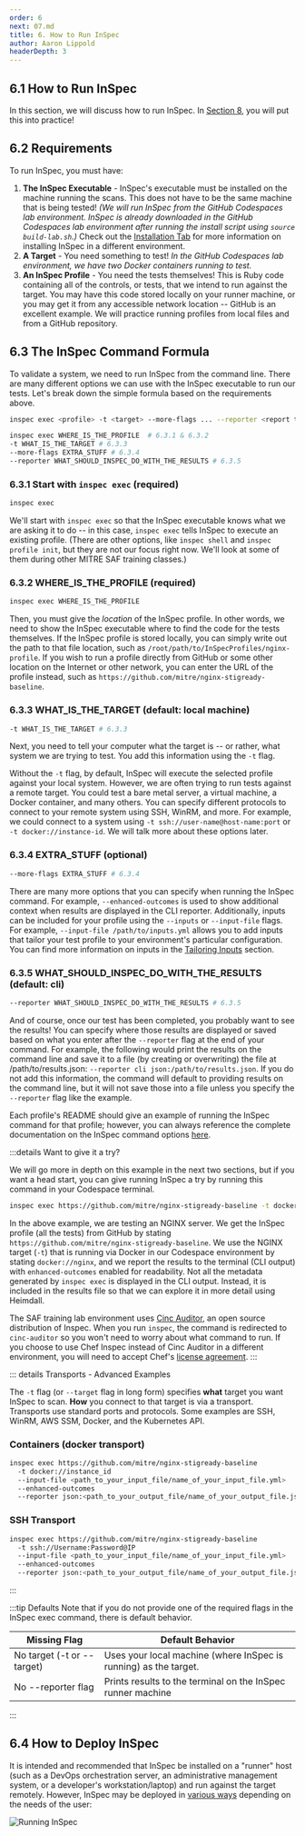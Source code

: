 ```yaml
---
order: 6
next: 07.md
title: 6. How to Run InSpec
author: Aaron Lippold
headerDepth: 3
---
```


## 6.1 How to Run InSpec

In this section, we will discuss how to run InSpec. In [Section 8](./08.md), you will put this into practice!

## 6.2 Requirements

To run InSpec, you must have:

1. **The InSpec Executable** - InSpec's executable must be installed on the machine running the scans. This does not have to be the same machine that is being tested! _(We will run InSpec from the GitHub Codespaces lab environment. InSpec is already downloaded in the GitHub Codespaces lab environment after running the install script using `source build-lab.sh`.)_ Check out the [Installation Tab](../../installation) for more information on installing InSpec in a different environment.
2. **A Target** - You need something to test! _In the GitHub Codespaces lab environment, we have two Docker containers running to test._
3. **An InSpec Profile** - You need the tests themselves! This is Ruby code containing all of the controls, or tests, that we intend to run against the target. You may have this code stored locally on your runner machine, or you may get it from any accessible network location -- GitHub is an excellent example. We will practice running profiles from local files and from a GitHub repository.

## 6.3 The InSpec Command Formula

To validate a system, we need to run InSpec from the command line. There are many different options we can use with the InSpec executable to run our tests. Let's break down the simple formula based on the requirements above.

```sh
inspec exec <profile> -t <target> --more-flags ... --reporter <report types (json, cli, yaml, etc.)>
```

```sh
inspec exec WHERE_IS_THE_PROFILE  # 6.3.1 & 6.3.2
-t WHAT_IS_THE_TARGET # 6.3.3
--more-flags EXTRA_STUFF # 6.3.4
--reporter WHAT_SHOULD_INSPEC_DO_WITH_THE_RESULTS # 6.3.5
```

### 6.3.1 Start with `inspec exec` (required)

```sh
inspec exec
```

We'll start with `inspec exec` so that the InSpec executable knows what we are asking it to do -- in this case, `inspec exec` tells InSpec to execute an existing profile. (There are other options, like `inspec shell` and `inspec profile init`, but they are not our focus right now. We'll look at some of them during other MITRE SAF training classes.)

### 6.3.2 WHERE_IS_THE_PROFILE (required)

```sh
inspec exec WHERE_IS_THE_PROFILE
```

Then, you must give the _location_ of the InSpec profile. In other words, we need to show the InSpec executable where to find the code for the tests themselves. If the InSpec profile is stored locally, you can simply write out the path to that file location, such as `/root/path/to/InSpecProfiles/nginx-profile`. If you wish to run a profile directly from GitHub or some other location on the Internet or other network, you can enter the URL of the profile instead, such as `https://github.com/mitre/nginx-stigready-baseline`.

### 6.3.3 WHAT_IS_THE_TARGET (default: local machine)

```sh
-t WHAT_IS_THE_TARGET # 6.3.3
```

Next, you need to tell your computer what the target is -- or rather, what system we are trying to test. You add this information using the `-t` flag.

Without the `-t` flag, by default, InSpec will execute the selected profile against your local system. However, we are often trying to run tests against a remote target. You could test a bare metal server, a virtual machine, a Docker container, and many others. You can specify different protocols to connect to your remote system using SSH, WinRM, and more. For example, we could connect to a system using `-t ssh://user-name@host-name:port` or `-t docker://instance-id`. We will talk more about these options later.

### 6.3.4 EXTRA_STUFF (optional)

```sh
--more-flags EXTRA_STUFF # 6.3.4
```

There are many more options that you can specify when running the InSpec command. For example, `--enhanced-outcomes` is used to show additional context when results are displayed in the CLI reporter. Additionally, inputs can be included for your profile using the `--inputs` or `--input-file` flags. For example, `--input-file /path/to/inputs.yml` allows you to add inputs that tailor your test profile to your environment's particular configuration. You can find more information on inputs in the [Tailoring Inputs](./07) section.

### 6.3.5 WHAT_SHOULD_INSPEC_DO_WITH_THE_RESULTS (default: cli)

```sh
--reporter WHAT_SHOULD_INSPEC_DO_WITH_THE_RESULTS # 6.3.5
```

And of course, once our test has been completed, you probably want to see the results! You can specify where those results are displayed or saved based on what you enter after the `--reporter` flag at the end of your command. For example, the following would print the results on the command line and save it to a file (by creating or overwriting) the file at /path/to/results.json: `--reporter cli json:/path/to/results.json`. If you do not add this information, the command will default to providing results on the command line, but it will not save those into a file unless you specify the `--reporter` flag like the example.

Each profile's README should give an example of running the InSpec command for that profile; however, you can always reference the complete documentation on the InSpec command options [here](https://docs.chef.io/inspec/cli/).

:::details Want to give it a try?

We will go more in depth on this example in the next two sections, but if you want a head start, you can give running InSpec a try by running this command in your Codespace terminal.

```sh
inspec exec https://github.com/mitre/nginx-stigready-baseline -t docker://nginx --enhanced-outcomes --reporter cli
```

In the above example, we are testing an NGINX server. We get the InSpec profile (all the tests) from GitHub by stating `https://github.com/mitre/nginx-stigready-baseline`. We use the NGINX target (`-t`) that is running via Docker in our Codespace environment by stating `docker://nginx`, and we report the results to the terminal (CLI output) with `enhanced-outcomes` enabled for readability. Not all the metadata generated by `inspec exec` is displayed in the CLI output. Instead, it is included in the results file so that we can explore it in more detail using Heimdall.

The SAF training lab environment uses [Cinc Auditor](https://cinc.sh/start/auditor/), an open source distribution of Inspec. When you run `inspec`, the command is redirected to `cinc-auditor` so you won't need to worry about what command to run. If you choose to use Chef Inspec instead of Cinc Auditor in a different environment, you will need to accept Chef's [license agreement](https://docs.chef.io/licensing/accept/).
:::

::: details Transports - Advanced Examples

The `-t` flag (or `--target` flag in long form) specifies **what** target you want InSpec to scan. **How** you connect to that target is via a transport. Transports use standard ports and protocols. Some examples are SSH, WinRM, AWS SSM, Docker, and the Kubernetes API.

### Containers (docker transport)

```sh
inspec exec https://github.com/mitre/nginx-stigready-baseline 
  -t docker://instance_id 
  --input-file <path_to_your_input_file/name_of_your_input_file.yml> 
  --enhanced-outcomes
  --reporter json:<path_to_your_output_file/name_of_your_output_file.json>
```

### SSH Transport

```sh
inspec exec https://github.com/mitre/nginx-stigready-baseline
  -t ssh://Username:Password@IP 
  --input-file <path_to_your_input_file/name_of_your_input_file.yml> 
  --enhanced-outcomes
  --reporter json:<path_to_your_output_file/name_of_your_output_file.json> 
```

:::

:::tip Defaults
Note that if you do not provide one of the required flags in the InSpec exec command, there is default behavior.

| Missing Flag               | Default Behavior                                                 |
| -------------------------- | ---------------------------------------------------------------- |
| No target (-t or --target) | Uses your local machine (where InSpec is running) as the target. |
| No --reporter flag         | Prints results to the terminal on the InSpec runner machine      |
:::

## 6.4 How to Deploy InSpec

It is intended and recommended that InSpec be installed on a "runner" host (such as a DevOps orchestration server, an administrative management system, or a developer's workstation/laptop) and run against the target remotely. However, InSpec may be deployed in [various ways](https://saf.mitre.org/faq/7) depending on the needs of the user:

![Running InSpec](../../assets/img/runner.png)

